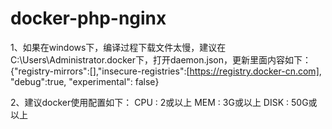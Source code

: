 # docker-php-nginx

1、如果在windows下，编译过程下载文件太慢，建议在C:\Users\Administrator\.docker下，打开daemon.json，更新里面内容如下：
{"registry-mirrors":[],"insecure-registries":[https://registry.docker-cn.com], "debug":true, "experimental": false}

2、建议docker使用配置如下：
CPU : 2或以上
MEM : 3G或以上
DISK : 50G或以上
